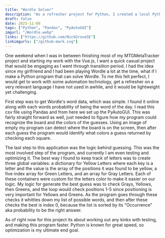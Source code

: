 ```yaml
---
title: "Wordle Solver"
description: "As a refresher project for Python, I created a local Python application that can play and solve Wordle for me."
draft: false
date: 2023-11-09
tags: ["Python", "Pandas", "PyAutoGUI"]
imgurl: "/Wordle.webp"
links: ["https://github.com/NickGroveSE"]
linkimgurls: ["/github-mark.svg"]
---
```


One weekend when I was in between finishing most of my MTGMetaTracker project and starting my work with the Vue.js, I want a quick casual project that would be engaging as I went through transition period. I had the idea since my girlfriend and I had been playing Wordle a lot at the time, what if I make a Python program that can solve Wordle. To me this felt perfect, I would get to work with some automation technology, get a refresher on a very relevant language I have not used in awhile, and it would be lightweight yet challenging. 

First step was to get Wordle's word data, which was simple. I found it online along with each words probability of being the word of the day. I read this csv file using Pandas and from here we set up the PyAutoGUI. This was fairly straight forward as well, just needed to figure how my program could recognize the board and the colors of the guesses. Using an image of empty my program can detect where the board is on the screen, then after each guess the program would identify what colors a guess returned by checking each square. 

The last step to this application was the logic behind guessing. This was the most involved step of the program, and currently I am even testing and optimizing it. The best way I found to keep track of letters was to create three global variables: a dictionary for Yellow Letters where each key is a letter and the value is the array of the positions it was found to be yellow, a five index array for Green Letters, and an array for Gray Letters. Each of these containers were custom for the letters color to make it easier on our logic. My logic for generate the best guess was to check Grays, Yellows, then Greens, and the loop would check positions 1-5 since positioning is very important for Yellows and Greens. As the program goes through these checks it whittles down my list of possible words, and then after these checks the best is index 0, because the list is sorted by its "Occurrence" aka probability to be the right answer. 

As of right now for this project its about working out any kinks with testing, and making this program faster. Python is known for great speed, so optimization is my ultimate end goal. 

<!-- If would like to check it out in action check out the <a href="#fig-1" style="color: #CE7919;">Figure 1</a> -->

<!-- <video width="320" height="240" autoplay>
  <source src="movie.mp4" type="video/mp4">
Your browser does not support the video tag.
</video> -->
